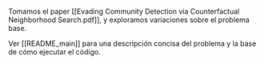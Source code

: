 Tomamos el paper [[Evading Community Detection via Counterfactual Neighborhood Search.pdf]], y exploramos variaciones sobre el problema base.

Ver [[README_main]] para una descripción concisa del problema y la base de cómo ejecutar el código.

